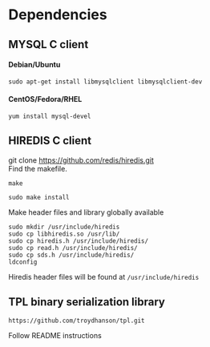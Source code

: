 # Dependencies  
  
## MYSQL C client  
  
#### Debian/Ubuntu  
```  
sudo apt-get install libmysqlclient libmysqlclient-dev  
```  
  
#### CentOS/Fedora/RHEL  
```  
yum install mysql-devel  
```  
  
## HIREDIS C client  
git clone https://github.com/redis/hiredis.git  
Find the makefile.    
  
```    
make    
```  
```  
sudo make install    
```  
  
Make header files and library globally available  
```  
sudo mkdir /usr/include/hiredis    
sudo cp libhiredis.so /usr/lib/    
sudo cp hiredis.h /usr/include/hiredis/    
sudo cp read.h /usr/include/hiredis/    
sudo cp sds.h /usr/include/hiredis/    
ldconfig    
```    
  
Hiredis header files will be found at ```/usr/include/hiredis```  

## TPL binary serialization library

```
https://github.com/troydhanson/tpl.git  
```

Follow README instructions  
